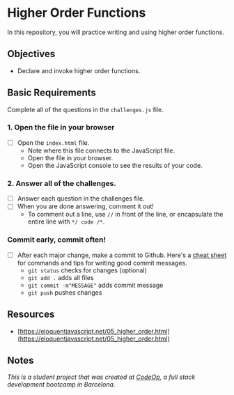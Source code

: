 # Higher Order Functions

In this repository, you will practice writing and using higher order functions.

## Objectives

  - Declare and invoke higher order functions.

## Basic Requirements

Complete all of the questions in the `challenges.js` file.

### 1. Open the file in your browser
  - [ ] Open the `index.html` file.
    - Note where this file connects to the JavaScript file.
    - Open the file in your browser.
    - Open the JavaScript console to see the results of your code.

### 2. Answer all of the challenges.
  - [ ] Answer each question in the challenges file.
  - [ ] When you are done answering, comment it out!
    - To comment out a line, use `//` in front of the line, or encapsulate the entire line with `*/ code /*`.

### Commit early, commit often!
  - [ ] After each major change, make a commit to Github. Here's a [cheat sheet](https://www.git-tower.com/blog/git-cheat-sheet) for commands and tips for writing good commit messages.
    - `git status` checks for changes (optional)
    - `git add .` adds all files 
    - `git commit -m"MESSAGE"` adds commit message
    - `git push` pushes changes

## Resources
  - [https://eloquentjavascript.net/05_higher_order.html](https://eloquentjavascript.net/05_higher_order.html)

## Notes
_This is a student project that was created at [CodeOp](http://CodeOp.tech), a full stack development bootcamp in Barcelona._
